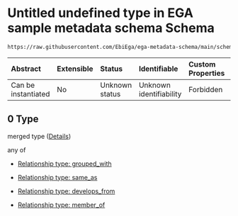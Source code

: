 # Untitled undefined type in EGA sample metadata schema Schema

```txt
https://raw.githubusercontent.com/EbiEga/ega-metadata-schema/main/schemas/EGA.sample.json#/properties/sample_relationships/items/allOf/1/anyOf/1/allOf/0
```



| Abstract            | Extensible | Status         | Identifiable            | Custom Properties | Additional Properties | Access Restrictions | Defined In                                                                   |
| :------------------ | :--------- | :------------- | :---------------------- | :---------------- | :-------------------- | :------------------ | :--------------------------------------------------------------------------- |
| Can be instantiated | No         | Unknown status | Unknown identifiability | Forbidden         | Allowed               | none                | [EGA.sample.json\*](../../../schemas/EGA.sample.json "open original schema") |

## 0 Type

merged type ([Details](ega-17-properties-sample-relationships-items-allof-relationship-constraints-for-a-sample-anyof-allowed-relationships-of-type-grouped_with-same_as-develops_from-member_of-optional-ones-allof-0.md))

any of

*   [Relationship type: grouped_with](ega-12-definitions-relationship-type-grouped_with.md "check type definition")

*   [Relationship type: same_as](ega-12-definitions-relationship-type-same_as.md "check type definition")

*   [Relationship type: develops_from](ega-12-definitions-relationship-type-develops_from.md "check type definition")

*   [Relationship type: member_of](ega-12-definitions-relationship-type-member_of.md "check type definition")
